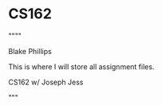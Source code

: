 # CS162
""""

Blake Phillips

This is where I will store all assignment files.

CS162 w/ Joseph Jess

"""
